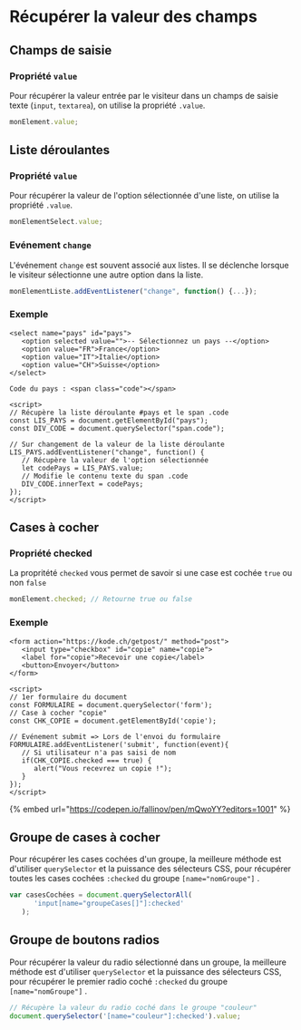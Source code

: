 # Récupérer la valeur des champs

## Champs de saisie

### Propriété `value`

Pour récupérer la valeur entrée par le visiteur dans un champs de saisie texte \(`input`, `textarea`\), on utilise la propriété `.value`.

```javascript
monElement.value;
```

## Liste déroulantes

### Propriété `value`

Pour récupérer la valeur de l'option sélectionnée d'une liste,  on utilise  la propriété `.value`.

```javascript
monElementSelect.value;
```

### Evénement `change`

L'événement `change` est souvent associé aux listes. Il se déclenche lorsque le visiteur sélectionne une autre option dans la liste.

```javascript
monElementListe.addEventListener("change", function() {...});
```

### Exemple

```markup
<select name="pays" id="pays">
   <option selected value="">-- Sélectionnez un pays --</option>
   <option value="FR">France</option>
   <option value="IT">Italie</option>
   <option value="CH">Suisse</option>
</select>

Code du pays : <span class="code"></span>

<script>
// Récupère la liste déroulante #pays et le span .code
const LIS_PAYS = document.getElementById("pays");
const DIV_CODE = document.querySelector("span.code");

// Sur changement de la valeur de la liste déroulante
LIS_PAYS.addEventListener("change", function() {
   // Récupère la valeur de l'option sélectionnée
   let codePays = LIS_PAYS.value;
   // Modifie le contenu texte du span .code   
   DIV_CODE.innerText = codePays;
});
</script>
```

## Cases à cocher

### Propriété checked

 La propritété `checked` vous permet de savoir si une case est cochée `true` ou non `false`

```javascript
monElement.checked; // Retourne true ou false
```

### Exemple

```markup
<form action="https://kode.ch/getpost/" method="post">
   <input type="checkbox" id="copie" name="copie">
   <label for="copie">Recevoir une copie</label>
   <button>Envoyer</button>
</form>

<script>
// 1er formulaire du document
const FORMULAIRE = document.querySelector('form');
// Case à cocher "copie"
const CHK_COPIE = document.getElementById('copie');

// Evénement submit => Lors de l'envoi du formulaire
FORMULAIRE.addEventListener('submit', function(event){ 
   // Si utilisateur n'a pas saisi de nom
   if(CHK_COPIE.checked === true) {
      alert("Vous recevrez un copie !");
   }
});
</script>
```

{% embed url="https://codepen.io/fallinov/pen/mQwoYY?editors=1001" %}

## Groupe de cases à cocher

Pour récupérer les cases cochées d'un groupe, la meilleure méthode est d'utiliser `querySelector` et la puissance des sélecteurs CSS, pour récupérer toutes les cases cochées  `:checked` du groupe `[name="nomGroupe"]` .

```javascript
var casesCochées = document.querySelectorAll(
      'input[name="groupeCases[]"]:checked'
   );
```

## Groupe de boutons radios

Pour récupérer la valeur du radio sélectionné dans un groupe, la meilleure méthode est d'utiliser `querySelector` et la puissance des sélecteurs CSS, pour récupérer le premier radio coché  `:checked` du groupe `[name="nomGroupe"]` .

```javascript
// Récupère la valeur du radio coché dans le groupe "couleur"
document.querySelector('[name="couleur"]:checked').value;
```




